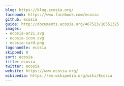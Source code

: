 ```yaml
---
blog: https://blog.ecosia.org/
facebook: https://www.facebook.com/ecosia
github: ecosia
guide: http://documents.ecosia.org/467523/10551325
images:
- ecosia-ar21.svg
- ecosia-icon.svg
- ecosia-card.png
logohandle: ecosia
skipped: 0
sort: ecosia
title: ecosia
twitter: ecosia
website: https://www.ecosia.org/
wikipedia: https://en.wikipedia.org/wiki/Ecosia
---
```

